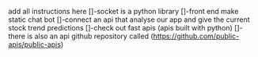 add all instructions here 
[]-socket is a python library
[]-front end make static chat bot
[]-connect an api that analyse our app and give the current stock trend predictions
[]-check out fast apis (apis built with python)
[]-there is also an api github repository called (https://github.com/public-apis/public-apis)